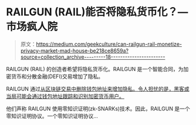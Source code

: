# RAILGUN (RAIL)能否将隐私货币化？—市场疯人院

> 原文：<https://medium.com/geekculture/can-railgun-rail-monetize-privacy-market-mad-house-be218ce8659a?source=collection_archive---------18----------------------->

RAILGUN (RAIL) 的创造者希望将隐私货币化。RAILGUN 是一个智能合同，为加密货币和分散金融(DEFI)交易增加了隐私。

RAILGUN 通过[从区块链交易中删除钱包地址来增加隐私。令人担忧的是，黑客或当局可能会通过钱包地址跟踪和识别加密货币用户。](https://marketmadhouse.com/adding-privacy-to-ethereum-eth-with-railgun-rail/#/)

他们声称 RAILGUN 使用零知识证明(zk-SNARKs)技术。因此，RAILGUN 是一个零知识证明协议。一个零知识证明协议…